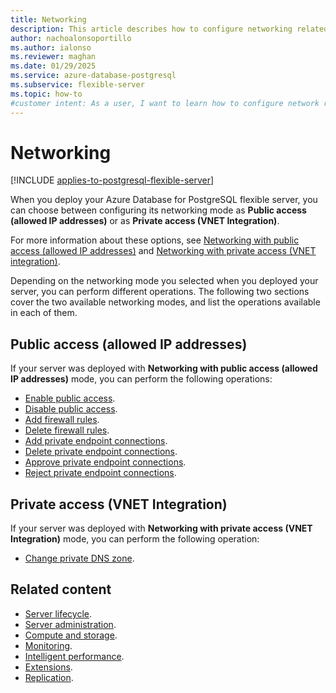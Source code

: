 ```yaml
---
title: Networking
description: This article describes how to configure networking related settings of an Azure Database for PostgreSQL flexible server.
author: nachoalonsoportillo
ms.author: ialonso
ms.reviewer: maghan
ms.date: 01/29/2025
ms.service: azure-database-postgresql
ms.subservice: flexible-server
ms.topic: how-to
#customer intent: As a user, I want to learn how to configure network related settings of an Azure Database for PostgreSQL flexible server.
---
```


# Networking

[!INCLUDE [applies-to-postgresql-flexible-server](~/reusable-content/ce-skilling/azure/includes/postgresql/includes/applies-to-postgresql-flexible-server.md)]

When you deploy your Azure Database for PostgreSQL flexible server, you can choose between configuring its networking mode as **Public access (allowed IP addresses)** or as **Private access (VNET Integration)**.

For more information about these options, see [Networking with public access (allowed IP addresses)](concepts-networking-public.md) and [Networking with private access (VNET integration)](concepts-networking-private.md).

Depending on the networking mode you selected when you deployed your server, you can perform different operations. The following two sections cover the two available networking modes, and list the operations available in each of them.

## Public access (allowed IP addresses)

If your server was deployed with **Networking with public access (allowed IP addresses)** mode, you can perform the following operations:

- [Enable public access](how-to-networking-servers-deployed-public-access-enable-public-access.md).
- [Disable public access](how-to-networking-servers-deployed-public-access-disable-public-access.md).
- [Add firewall rules](how-to-networking-servers-deployed-public-access-add-firewall-rules.md).
- [Delete firewall rules](how-to-networking-servers-deployed-public-access-delete-firewall-rules.md).
- [Add private endpoint connections](how-to-networking-servers-deployed-public-access-add-private-endpoint.md).
- [Delete private endpoint connections](how-to-networking-servers-deployed-public-access-delete-private-endpoint.md).
- [Approve private endpoint connections](how-to-networking-servers-deployed-public-access-approve-private-endpoint.md).
- [Reject private endpoint connections](how-to-networking-servers-deployed-public-access-reject-private-endpoint.md).

## Private access (VNET Integration)

If your server was deployed with **Networking with private access (VNET Integration)** mode, you can perform the following operation:

- [Change private DNS zone](how-to-networking-servers-deployed-vent-integration-change-private-dns-zone.md).

## Related content

- [Server lifecycle](how-to-networking.md).
- [Server administration](how-to-networking.md).
- [Compute and storage](how-to-networking.md).
- [Monitoring](how-to-networking.md).
- [Intelligent performance](how-to-networking.md).
- [Extensions](how-to-networking.md).
- [Replication](how-to-networking.md).
